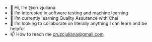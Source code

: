 - 👋 Hi, I’m @cruzjuliana
- 👀 I’m interested in software testing and machine learning
- 🌱 I’m currently learning Quality Assurance with Chai
- 💞️ I’m looking to collaborate on literally anything I can learn and be helpful
- 📫 How to reach me cruzcjuliana@gmail.com

<!---
cruzjuliana/cruzjuliana is a ✨ special ✨ repository because its `README.md` (this file) appears on your GitHub profile.
You can click the Preview link to take a look at your changes.
--->
